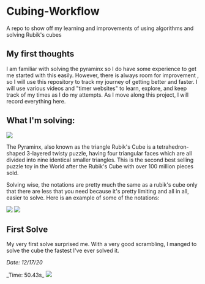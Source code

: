# Cubing-Workflow
A repo to show off my learning and improvements of using algorithms and solving Rubik's cubes

## My first thoughts
<p>
I am familiar with solving the pyraminx so I do have some experience to get me started with this easily. However, there is always room for improvement , so I will use this repository to track my journey of getting better and faster. I will use various videos and "timer websites" to  learn, explore, and keep track of my times as I do my attempts. As I move along this project, I will record everything here.
 </p>

## What I'm solving:
<img src = "https://image.pushauction.com/0/0/949ba4dc-aece-4bfc-af6a-f97512bffb8d/4068b28d-6355-4b8d-a75c-5bc7f49a7f1a.jpg">
<p>
The Pyraminx, also known as the triangle Rubik's Cube is a tetrahedron-shaped 3-layered twisty puzzle, having four triangular faces which are all divided into nine identical smaller triangles. This is the second best selling puzzle toy in the World after the Rubik's Cube with over 100 million pieces sold.

Solving wise, the notations are pretty much the same as a rubik's cube only that there are less that you need because it's pretty limiting and all in all, easier to solve. Here is an example of some of the notations:
</p>
<img src = "https://lh3.googleusercontent.com/proxy/eJ0ULE571Qrbu_mDeexHR0IHply73Bi00DgI9Iz1fvBlofp405wUGcIs7PlGNjPu1afJX4Tkf8dMMWF_JDjbmLmOTsGmZFutVPVqCUYU">
<img src = "https://ruwix.com/pics/puzzles/pyraminx/solving-last-layer-pyraminx-algorithm.jpg">

## First Solve
My very first solve surprised me. With a very good scrambling, I manged to solve the cube the fastest I've ever solved it.

_Date: 12/17/20_
 <p>
_Time: 50.43s_
 <img src = "https://media.discordapp.net/attachments/739115079336853504/789991673449938975/unknown.png?width=1200&height=240">
